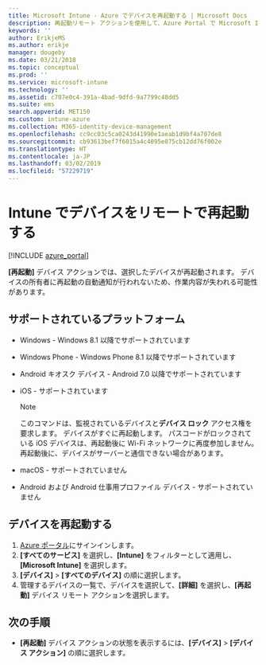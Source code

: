 ```yaml
---
title: Microsoft Intune - Azure でデバイスを再起動する | Microsoft Docs
description: 再起動リモート アクションを使用して、Azure Portal で Microsoft Intune を使用している Windows および iOS デバイスを再起動します。
keywords: ''
author: ErikjeMS
ms.author: erikje
manager: dougeby
ms.date: 03/21/2018
ms.topic: conceptual
ms.prod: ''
ms.service: microsoft-intune
ms.technology: ''
ms.assetid: c707e0c4-391a-4bad-9dfd-9a7799c48dd5
ms.suite: ems
search.appverid: MET150
ms.custom: intune-azure
ms.collection: M365-identity-device-management
ms.openlocfilehash: cc9cc03c5ca0243d41990e1aeab1d9bf4a707de8
ms.sourcegitcommit: cb93613bef7f6015a4c4095e875cb12dd76f002e
ms.translationtype: HT
ms.contentlocale: ja-JP
ms.lasthandoff: 03/02/2019
ms.locfileid: "57229719"
---
```

# <a name="remotely-restart-devices-with-intune"></a>Intune でデバイスをリモートで再起動する


[!INCLUDE [azure_portal](./includes/azure_portal.md)]

**[再起動]** デバイス アクションでは、選択したデバイスが再起動されます。 デバイスの所有者に再起動の自動通知が行われないため、作業内容が失われる可能性があります。

## <a name="supported-platforms"></a>サポートされているプラットフォーム

- Windows - Windows 8.1 以降でサポートされています
- Windows Phone - Windows Phone 8.1 以降でサポートされています
- Android キオスク デバイス - Android 7.0 以降でサポートされています
- iOS - サポートされています

    > [!Note]  
    > このコマンドは、監視されているデバイスと**デバイス ロック** アクセス権を要求します。 デバイスがすぐに再起動します。 パスコードがロックされている iOS デバイスは、再起動後に Wi-Fi ネットワークに再度参加しません。 再起動後に、デバイスがサーバーと通信できない場合があります。
- macOS - サポートされていません
- Android および Android 仕事用プロファイル デバイス - サポートされていません

## <a name="restart-a-device"></a>デバイスを再起動する

1. [Azure ポータル](https://portal.azure.com)にサインインします。
2. **[すべてのサービス]** を選択し、**[Intune]** をフィルターとして適用し、**[Microsoft Intune]** を選択します。
3. **[デバイス]** > **[すべてのデバイス]** の順に選択します。
4. 管理するデバイスの一覧で、デバイスを選択して、**[詳細]** を選択し、**[再起動]** デバイス リモート アクションを選択します。

## <a name="next-steps"></a>次の手順

- **[再起動]** デバイス アクションの状態を表示するには、**[デバイス]** > **[デバイス アクション]** の順に選択します。
